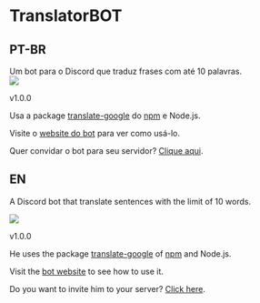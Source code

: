 # TranslatorBOT

<h2>PT-BR</h2>
Um bot para o Discord que traduz frases com até 10 palavras. <br>

<img src="https://i.ibb.co/bQ19LLf/image.png">

v1.0.0

Usa a package <a href="https://www.npmjs.com/package/translate-google">translate-google</a> do <a href="https://www.npmjs.com/">npm</a> e Node.js.

Visite o <a href="https://translatorbot.gitbook.io/home/">website do bot</a> para ver como usá-lo.

Quer convidar o bot para seu servidor? <a href="https://discord.com/api/oauth2/authorize?client_id=745021822361141278&permissions=8&scope=bot">Clique aqui</a>.


<h2>EN</h2>

A Discord bot that translate sentences with the limit of 10 words. <br>

<img src="https://i.ibb.co/bQ19LLf/image.png">

v1.0.0

He uses the package <a href="https://www.npmjs.com/package/translate-google">translate-google</a> of <a href="https://www.npmjs.com/">npm</a> and Node.js.

Visit the <a href="https://translatorbot.gitbook.io/home/">bot website</a> to see how to use it.

Do you want to invite him to your server? <a href="https://discord.com/api/oauth2/authorize?client_id=745021822361141278&permissions=8&scope=bot">Click here</a>.
